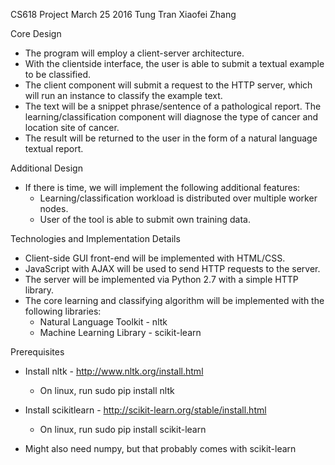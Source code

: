 CS618 Project
March 25 2016
Tung Tran
Xiaofei Zhang

Core Design
* The program will employ a client-server architecture.
* With the clientside interface, the user is able to submit a textual 
example to be classified.
* The client component will submit a request to the HTTP server, 
which will run an instance to classify the example text.
* The text will be a snippet phrase/sentence of a pathological 
report. The learning/classification component will diagnose the 
type of cancer and location site of cancer.
* The result will be returned to the user in the form of a 
natural language textual report.

Additional Design  
* If there is time, we will implement the following additional features:
	* Learning/classification workload is distributed over 
	  multiple worker nodes.
	* User of the tool is able to submit own training data. 

Technologies and Implementation Details
* Client-side GUI front-end will be implemented with HTML/CSS. 
* JavaScript with AJAX will be used to send HTTP requests to the server.
* The server will be implemented via Python 2.7 with a simple HTTP library.
* The core learning and classifying algorithm will be implemented with 
  the following libraries:
	* Natural Language Toolkit - nltk
	* Machine Learning Library - scikit-learn 

Prerequisites
* Install nltk - http://www.nltk.org/install.html
	* On linux, run sudo pip install nltk

* Install scikitlearn - http://scikit-learn.org/stable/install.html
	* On linux, run sudo pip install scikit-learn

* Might also need numpy, but that probably comes with scikit-learn 
